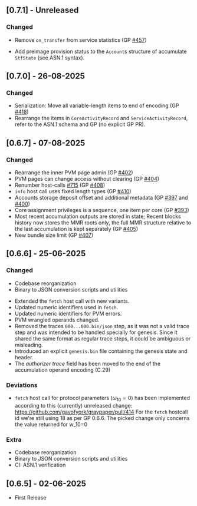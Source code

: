 ## [0.7.1] - Unreleased

### Changed

* Remove `on_transfer` from service statistics
  (GP [#457](https://github.com/gavofyork/graypaper/pull/457))

* Add preimage provision status to the `Account`s structure of
  accumulate `StfState` (see ASN.1 syntax).


## [0.7.0] - 26-08-2025

### Changed

* Serialization: Move all variable-length items to end of encoding
  (GP [#418](https://github.com/gavofyork/graypaper/pull/418))
* Rearrange the items in `CoreActivityRecord` and `ServiceActivityRecord`,
  refer to the ASN.1 schema and GP (no explicit GP PR).

## [0.6.7] - 07-08-2025

### Changed

* Rearrange the inner PVM page admin
  (GP [#402](https://github.com/gavofyork/graypaper/pull/402))
* PVM pages can change access without clearing
  (GP [#404](https://github.com/gavofyork/graypaper/pull/404))
* Renumber host-calls [#715](https://github.com/paritytech/polkajam/pull/715)
  (GP [#408](https://github.com/gavofyork/graypaper/pull/408))
* `info` host call uses fixed length types
  (GP [#410](https://github.com/gavofyork/graypaper/pull/410))
* Accounts storage deposit offset and additional metadata
  (GP [#397](https://github.com/gavofyork/graypaper/pull/397)
   and [#400](https://github.com/gavofyork/graypaper/pull/400))
* Core assignment privileges is a sequence, one item per core
  (GP [#393](https://github.com/gavofyork/graypaper/pull/393))
* Most recent accumulation outputs are stored in state; Recent blocks history now stores
  the MMR roots only, the full MMR structure relative to the last accumulation is kept
  separately (GP [#405](https://github.com/gavofyork/graypaper/pull/405))
* New bundle size limit (GP [#407](https://github.com/gavofyork/graypaper/pull/407))

## [0.6.6] - 25-06-2025

### Changed

- Codebase reorganization
- Binary to JSON conversion scripts and utilities
* Extended the `fetch` host call with new variants.
* Updated numeric identifiers used in `fetch`.
* Updated numeric identifiers for PVM errors.
* PVM wrangled operands changed.
* Removed the traces `000...000.bin/json` step, as it was not a valid trace step
  and was intended to be handled specially for genesis. Since it shared the same
  format as regular trace steps, it could be ambiguous or misleading.
* Introduced an explicit `genesis.bin` file containing the genesis state and header.
* The *authorizer trace* field has been moved to the end of the accumulation
  operand encoding (C.29)

### Deviations

* `fetch` host call for protocol parameters ($\omega_{10}=0$) has been implemented
  according to this (currently) unreleased change: https://github.com/gavofyork/graypaper/pull/414
  For the `fetch` hostcall id we're still using 18 as per GP 0.6.6. The picked
  change only concerns the value returned for w_10=0

### Extra

* Codebase reorganization
* Binary to JSON conversion scripts and utilities
* CI: ASN.1 verification

## [0.6.5] - 02-06-2025

- First Release
